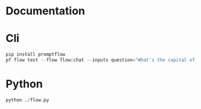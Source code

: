 # Documentation

# Cli
```python
pip install promptflow
pf flow test --flow flow:chat --inputs question="What's the capital of France?"
```

# Python
```python
python ./flow.py
```